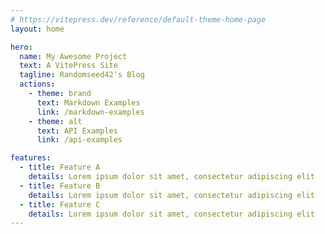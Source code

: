 ```yaml
---
# https://vitepress.dev/reference/default-theme-home-page
layout: home

hero:
  name: My Awesome Project
  text: A VitePress Site
  tagline: Randomseed42's Blog
  actions:
    - theme: brand
      text: Markdown Examples
      link: /markdown-examples
    - theme: alt
      text: API Examples
      link: /api-examples

features:
  - title: Feature A
    details: Lorem ipsum dolor sit amet, consectetur adipiscing elit
  - title: Feature B
    details: Lorem ipsum dolor sit amet, consectetur adipiscing elit
  - title: Feature C
    details: Lorem ipsum dolor sit amet, consectetur adipiscing elit
---
```


